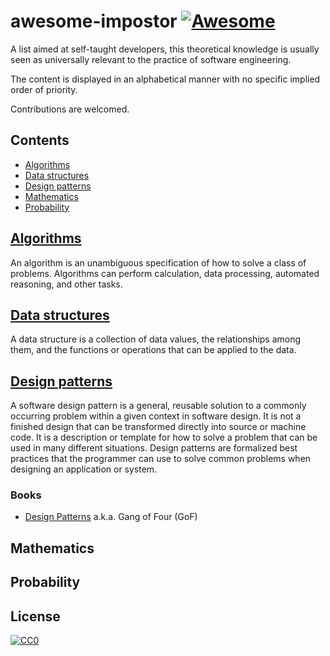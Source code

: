 # awesome-impostor [![Awesome](https://awesome.re/badge.svg)](https://awesome.re)

A list aimed at self-taught developers, this theoretical knowledge is usually seen as universally relevant to the practice of software engineering.

The content is displayed in an alphabetical manner with no specific implied order of priority.

Contributions are welcomed.

## Contents
- [Algorithms](#algorithms)
- [Data structures](#data-structures)
- [Design patterns](#design-patterns)
- [Mathematics](#mathematics)
- [Probability](#probability)

## [Algorithms](https://en.wikipedia.org/wiki/Algorithm)

An algorithm is an unambiguous specification of how to solve a class of problems. Algorithms can perform calculation, data processing, automated reasoning, and other tasks.

## [Data structures](https://en.wikipedia.org/wiki/Data_structure)

A data structure is a collection of data values, the relationships among them, and the functions or operations that can be applied to the data.

## [Design patterns](https://en.wikipedia.org/wiki/Software_design_pattern)

A software design pattern is a general, reusable solution to a commonly occurring problem within a given context in software design. It is not a finished design that can be transformed directly into source or machine code. It is a description or template for how to solve a problem that can be used in many different situations. Design patterns are formalized best practices that the programmer can use to solve common problems when designing an application or system.

### Books
* [Design Patterns](https://en.wikipedia.org/wiki/Design_Patterns) a.k.a. Gang of Four (GoF)

## Mathematics

## Probability

## License

[![CC0](http://mirrors.creativecommons.org/presskit/buttons/88x31/svg/cc-zero.svg)](https://creativecommons.org/publicdomain/zero/1.0/)
